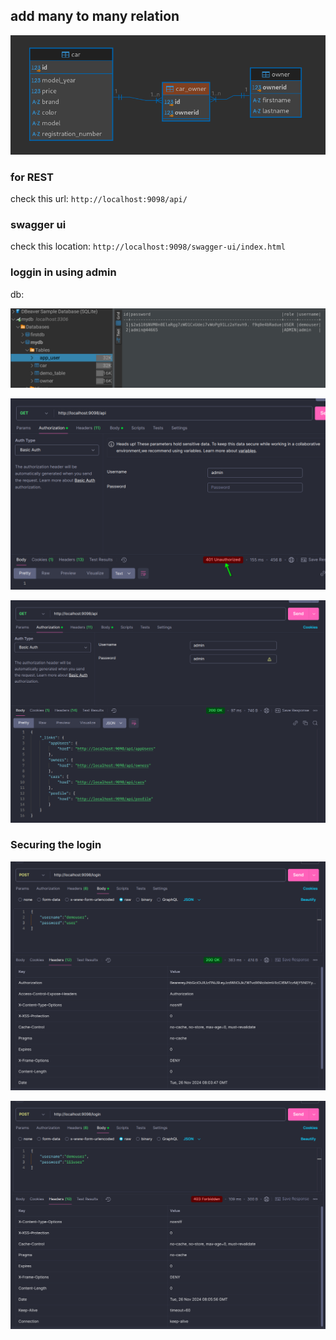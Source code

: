 ## add many to many relation

![many to many relation](./img/manyToManyCarCarOwnerOwner.png)

### for REST

check this url: `http://localhost:9098/api/`

### swagger ui 

check this location: `http://localhost:9098/swagger-ui/index.html`

### loggin in using admin

db:

![db](./img/app_user_db.png)

![start err ](./img/startError.png)

![login postman](./img/login_using_postman.png)

### Securing the login

![successLogin](./img/loginUsingJsonSuccess.png)

![failLogin](./img/loginUsingJsonFail.png)